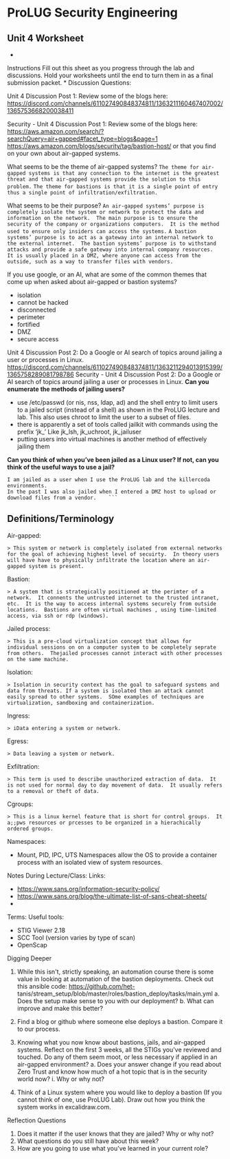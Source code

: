 # ProLUG Security Engineering

## Unit 4 Worksheet
*
Instructions
Fill out this sheet as you progress through the lab and discussions. Hold your worksheets until
the end to turn them in as a final submission packet.
*
Discussion Questions:

Unit 4 Discussion Post 1: Review some of the blogs here:
https://discord.com/channels/611027490848374811/1363211160467407002/1365753668200038411

Security - Unit 4 Discussion Post 1: Review some of the blogs here: https://aws.amazon.com/search/?searchQuery=air+gapped#facet_type=blogs&page=1 https://aws.amazon.com/blogs/security/tag/bastion-host/ or that you find on your own about air-gapped systems.

What seems to be the theme of air-gapped systems?
```The theme for air-gapped systems is that any connection to the internet is the greatest threat and that air-gapped systems provide the solution to this problem.```
```The theme for bastions is that it is a single point of entry thus a single point of infiltration/exfiltration.```

What seems to be their purpose?
```An air-gapped systems’ purpose is completely isolate the system or network to protect the data and information on the network.  The main purpose is to ensure the security of the company or organizations computers.  It is the method used to ensure only insiders can access the systems.```
```A bastion systems’ purpose is to act as a gateway into an internal network to the external internet.  The bastion systems’ purpose is to withstand attacks and provide a safe gateway into internal company resources.  It is usually placed in a DMZ, where anyone can access from the outside, such as a way to transfer files with vendors.```

If you use google, or an AI, what are some of the common themes that come up when asked about air-gapped or bastion systems?
- isolation
- cannot be hacked
- disconnected
- perimeter
- fortified
- DMZ
- secure access


Unit 4 Discussion Post 2: Do a Google or AI search of topics around jailing a user or
processes in Linux.
https://discord.com/channels/611027490848374811/1363211294013915399/1365758289081798786
Security - Unit 4 Discussion Post 2: Do a Google or AI search of topics around jailing a user or processes in Linux. 
**Can you enumerate the methods of jailing users?**
- use /etc/passwd (or nis, nss, ldap, ad) and the shell entry to limit users to a jailed script (instead of a shell) as shown in the ProLUG lecture and lab.  This also uses chroot to limit the user to a subset of files.
- there is apparently a set of tools called jailkit with commands using the prefix ‘jk_’  Like jk_lsh, jk_uchroot, jk_jailuser
- putting users into virtual machines is another method of effectively jailing them

**Can you think of when you’ve been jailed as a Linux user? If not, can you think of the useful ways to use a jail?**
```
I am jailed as a user when I use the ProLUG lab and the killercoda environments.  
In the past I was also jailed when I entered a DMZ host to upload or download files from a vendor.    ```
```


## Definitions/Terminology

Air-gapped:

    > This system or network is completely isolated from external networks for the goal of achieving highest level of secuirty.  In theory users will have have to physically infiltrate the location where an air-gapped system is present.

Bastion:

    > A system that is strategically positioned at the perimter of a network.  It connents the untrusted internet to the trusted intranet, etc.  It is the way to access internal systems securely from outside locations.  Bastions are often virtual machines , using time-limited access, via ssh or rdp (windows).

Jailed process:

    > This is a pre-cloud virtualization concept that allows for individual sessions on on a computer system to be completely seprate from others.  Thejailed processes cannot interact with other processes on the same machine.

Isolation:

    > Isolation in security context has the goal to safeguard systems and data from threats. If a system is isolated then an attack cannot easily spread to other systems.  SOme examples of techniques are virtualization, sandboxing and containerization.

Ingress:

    > iData entering a system or network.

Egress:

    > Data leaving a system or network.

Exfiltration:

    > This term is used to describe unauthorized extraction of data.  It is not used for normal day to day movement of data.  It usually refers to a removal or theft of data.

Cgroups:

    > This is a linux kernel feature that is short for control groups.  It a;;pws resources or prcesses to be organized in a hierachically ordered groups.

Namespaces:
- Mount, PID, IPC, UTS
Namespaces allow the OS to provide a container process with an isolated view of system resources.





Notes During Lecture/Class:
Links:
- https://www.sans.org/information-security-policy/
- https://www.sans.org/blog/the-ultimate-list-of-sans-cheat-sheets/
-
Terms:
Useful tools:
- STIG Viewer 2.18
- SCC Tool (version varies by type of scan)
- OpenScap


Digging Deeper

1. While this isn't, strictly speaking, an automation course there is some value in
looking at automation of the bastion deployments. Check out this ansible code:
https://github.com/het-
tanis/stream_setup/blob/master/roles/bastion_deploy/tasks/main.yml
    a. Does the setup make sense to you with our deployment?
    b. What can improve and make this better?

2. Find a blog or github where someone else deploys a bastion. Compare it to our
process.

3. Knowing what you now know about bastions, jails, and air-gapped systems. Reflect
on the first 3 weeks, all the STIGs you've reviewed and touched. Do any of them
seem moot, or less necessary if applied in an air-gapped environment?
    a. Does your answer change if you read about Zero Trust and know how much of
    a hot topic that is in the security world now?
        i. Why or why not?

4. Think of a Linux system where you would like to deploy a bastion (If you cannot think
of one, use ProLUG Lab). Draw out how you think the system works in
excalidraw.com.

Reflection Questions
1. Does it matter if the user knows that they are jailed? Why or why not?
2. What questions do you still have about this week?
3. How are you going to use what you've learned in your current role?
